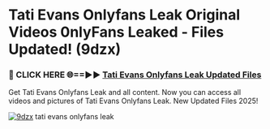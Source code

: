 # Tati Evans Onlyfans Leak Original Videos 0nlyFans Leaked - Files Updated! (9dzx)

<h3>🔴 CLICK HERE 🌐==►► <a href="https://tinyurl.com/2jnfzry5" rel="nofollow">Tati Evans Onlyfans Leak Updated Files</a></h3>

Get Tati Evans Onlyfans Leak and all content. Now you can access all videos and pictures of Tati Evans Onlyfans Leak. New Updated Files 2025!

[![9dzx](https://i.imgur.com/GyGTBgg.gif)](https://tinyurl.com/2jnfzry5)
tati evans onlyfans leak